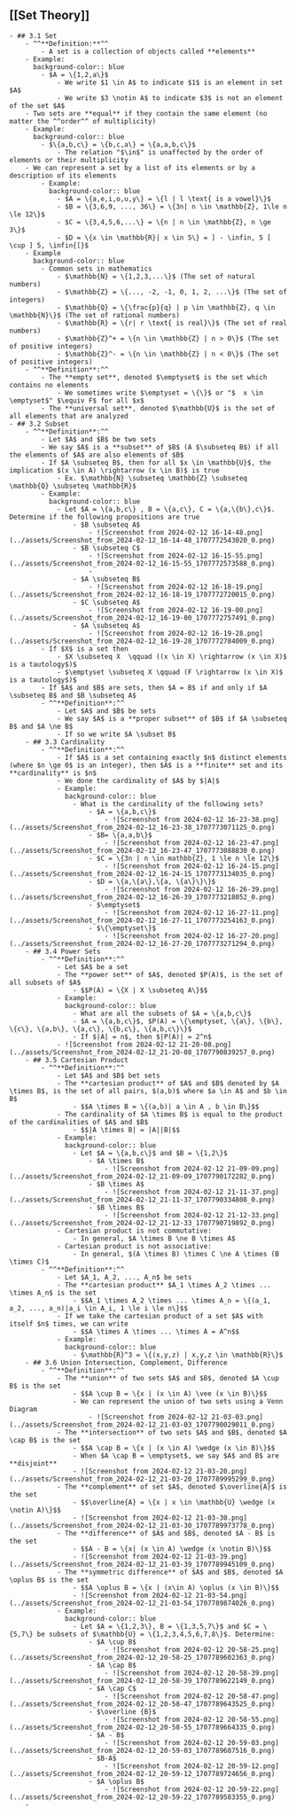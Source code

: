## [[Set Theory]]
	- ## 3.1 Set
		- ^^**Definition:**^^
			- A set is a collection of objects called **elements**
		- Example:
		  background-color:: blue
			- $A = \{1,2,a\}$
				- We write $1 \in A$ to indicate $1$ is an element in set $A$
				- We write $3 \notin A$ to indicate $3$ is not an element of the set $A$
		- Two sets are **equal** if they contain the same element (no matter the ^^order^^ of multiplicity)
		- Example:
		  background-color:: blue
			- $\{a,b,c\} = \{b,c,a\} = \{a,a,b,c\}$
				- The relation "$\in$" is unaffected by the order of elements or their multiplicity
		- We can represent a set by a list of its elements or by a description of its elements
			- Example:
			  background-color:: blue
				- $A = \{a,e,i,o,u,y\} = \{l | l \text{ is a vowel}\}$
				- $B = \{3,6,9, ..., 36\} = \{3n| n \in \mathbb{Z}, 1\le n \le 12\}$
				- $C = \{3,4,5,6,...\} = \{n | n \in \mathbb{Z}, n \ge 3\}$
				- $D = \{x \in \mathbb{R}| x \in 5\} = ] - \infin, 5 [ \cup ] 5, \infin{[}$
		- Example
		  background-color:: blue
			- Common sets in mathematics
				- $\mathbb{N} = \{1,2,3,...\}$ (The set of natural numbers)
				- $\mathbb{Z} = \{..., -2, -1, 0, 1, 2, ...\}$ (The set of integers)
				- $\mathbb{Q} = \{\frac{p}{q} | p \in \mathbb{Z}, q \in \mathbb{N}\}$ (The set of rational numbers)
				- $\mathbb{R} = \{r| r \text{ is real}\}$ (The set of real numbers)
				- $\mathbb{Z}^+ = \{n \in \mathbb{Z} | n > 0\}$ (The set of positive integers)
				- $\mathbb{Z}^- = \{n \in \mathbb{Z} | n < 0\}$ (The set of positive integers)
		- ^^**Definition**:^^
			- The **empty set**, denoted $\emptyset$ is the set which contains no elements
				- We sometimes write $\emptyset = \{\}$ or "$  x \in \emptyset$" $\equiv F$ for all $x$
			- The **universal set**, denoted $\mathbb{U}$ is the set of all elements that are analyzed
	- ## 3.2 Subset
		- ^^**Definition**:^^
			- Let $A$ and $B$ be two sets
			- We say $A$ is a **subset** of $B$ (A $\subseteq B$) if all the elements of $A$ are also elements of $B$
			- If $A \subseteq B$, then for all $x \in \mathbb{U}$, the implication $(x \in A) \rightarrow (x \in B)$ is true
				- Ex. $\mathbb{N} \subseteq \mathbb{Z} \subseteq \mathbb{Q} \subseteq \mathbb{R}$
			- Example:
			  background-color:: blue
				- Let $A = \{a,b,c\} , B = \{a,c\}, C = \{a,\{b\},c\}$. Determine if the following propositions are true
					- $B \subseteq A$
						- ![Screenshot from 2024-02-12 16-14-48.png](../assets/Screenshot_from_2024-02-12_16-14-48_1707772543020_0.png)
					- $B \subseteq C$
						- ![Screenshot from 2024-02-12 16-15-55.png](../assets/Screenshot_from_2024-02-12_16-15-55_1707772573588_0.png)
						-
					- $A \subseteq B$
						- ![Screenshot from 2024-02-12 16-18-19.png](../assets/Screenshot_from_2024-02-12_16-18-19_1707772720015_0.png)
					- $C \subseteq A$
						- ![Screenshot from 2024-02-12 16-19-00.png](../assets/Screenshot_from_2024-02-12_16-19-00_1707772757491_0.png)
					- $A \subseteq A$
						- ![Screenshot from 2024-02-12 16-19-28.png](../assets/Screenshot_from_2024-02-12_16-19-28_1707772784009_0.png)
			- If $X$ is a set then
				- $X \subseteq X  \qquad ((x \in X) \rightarrow (x \in X)$ is a tautology$)$
				- $\emptyset \subseteq X \qquad (F \rightarrow (x \in X)$ is a tautology$)$
			- If $A$ and $B$ are sets, then $A = B$ if and only if $A \subseteq B$ and $B \subseteq A$
			- ^^**Definition**:^^
				- Let $A$ and $B$ be sets
				- We say $A$ is a **proper subset** of $B$ if $A \subseteq B$ and $A \ne B$
				- If so we write $A \subset B$
		- ## 3.3 Cardinality
			- ^^**Definition**:^^
				- If $A$ is a set containing exactly $n$ distinct elements (where $n \ge 0$ is an integer), then $A$ is a **finite** set and its **cardinality** is $n$
				- We done the cardinality of $A$ by $|A|$
				- Example:
				  background-color:: blue
					- What is the cardinality of the following sets?
						- $A = \{a,b,c\}$
							- ![Screenshot from 2024-02-12 16-23-38.png](../assets/Screenshot_from_2024-02-12_16-23-38_1707773071125_0.png)
						- $B= \{a,a,b\}$
							- ![Screenshot from 2024-02-12 16-23-47.png](../assets/Screenshot_from_2024-02-12_16-23-47_1707773088830_0.png)
						- $C = \{3n | n \in mathbb{Z}, 1 \le n \le 12\}$
							- ![Screenshot from 2024-02-12 16-24-15.png](../assets/Screenshot_from_2024-02-12_16-24-15_1707773134035_0.png)
						- $D = \{a,\{a\},\{a, \{a\}\}\}$
							- ![Screenshot from 2024-02-12 16-26-39.png](../assets/Screenshot_from_2024-02-12_16-26-39_1707773218052_0.png)
						- $\emptyset$
							- ![Screenshot from 2024-02-12 16-27-11.png](../assets/Screenshot_from_2024-02-12_16-27-11_1707773254163_0.png)
						- $\{\emptyset\}$
							- ![Screenshot from 2024-02-12 16-27-20.png](../assets/Screenshot_from_2024-02-12_16-27-20_1707773271294_0.png)
		- ## 3.4 Power Sets
			- ^^**Definition**:^^
				- Let $A$ be a set
				- The **power set** of $A$, denoted $P(A)$, is the set of all subsets of $A$
					- $$P(A) = \{X | X \subseteq A\}$$
				- Example:
				  background-color:: blue
					- What are all the subsets of $A = \{a,b,c\}$
					- $A = \{a,b,c\}$, $P(A) = \{\emptyset, \{a\}, \{b\}, \{c\}, \{a,b\}, \{a,c\}, \{b,c\}, \{a,b,c\}\}$
					- If $|A| = n$, then $|P(A)| = 2^n$
				- ![Screenshot from 2024-02-12 21-20-08.png](../assets/Screenshot_from_2024-02-12_21-20-08_1707790839257_0.png)
		- ## 3.5 Cartesian Product
			- ^^**Definition**:^^
				- Let $A$ and $B$ bet sets
				- The **cartesian product** of $A$ and $B$ denoted by $A \times B$, is the set of all pairs, $(a,b)$ where $a \in A$ and $b \in B$
					- $$A \times B = \{(a,b)| a \in A , b \in B\}$$
				- The cardinality of $A \times B$ is equal to the product of the cardinalities of $A$ and $B$
					- $$|A \times B| = |A||B|$$
				- Example:
				  background-color:: blue
					- Let $A = \{a,b,c\}$ and $B = \{1,2\}$
						- $A \times B$
							- ![Screenshot from 2024-02-12 21-09-09.png](../assets/Screenshot_from_2024-02-12_21-09-09_1707790172282_0.png)
						- $B \times A$
							- ![Screenshot from 2024-02-12 21-11-37.png](../assets/Screenshot_from_2024-02-12_21-11-37_1707790334808_0.png)
						- $B \times B$
							- ![Screenshot from 2024-02-12 21-12-33.png](../assets/Screenshot_from_2024-02-12_21-12-33_1707790719892_0.png)
				- Cartesian product is not commutative:
					- In general, $A \times B \ne B \times A$
				- Cartesian product is not associative:
					- In general, $(A \times B) \times C \ne A \times (B \times C)$
			- ^^**Definition**:^^
				- Let $A_1, A_2, ..., A_n$ be sets
				- The **cartesian product** $A_1 \times A_2 \times ... \times A_n$ is the set
					- $$A_1 \times A_2 \times ... \times A_n = \{(a_1, a_2, ..., a_n)|a_i \in A_i, 1 \le i \le n\}$$
				- If we take the cartesian product of a set $A$ with itself $n$ times, we can write
					- $$A \times A \times ... \times A = A^n$$
				- Example:
				  background-color:: blue
					- $\mathbb{R}^3 = \{(x,y,z) | x,y,z \in \mathbb{R}\}$
		- ## 3.6 Union Intersection, Complement, Difference
			- ^^**Definition**:^^
				- The **union** of two sets $A$ and $B$, denoted $A \cup B$ is the set
					- $$A \cup B = \{x | (x \in A) \vee (x \in B)\}$$
					- We can represent the union of two sets using a Venn Diagram
						- ![Screenshot from 2024-02-12 21-03-03.png](../assets/Screenshot_from_2024-02-12_21-03-03_1707790029011_0.png)
				- The **intersection** of two sets $A$ and $B$, denoted $A \cap B$ is the set
					- $$A \cap B = \{x | (x \in A) \wedge (x \in B)\}$$
					- When $A \cap B = \emptyset$, we say $A$ and B$ are **disjoint**
					- ![Screenshot from 2024-02-12 21-03-20.png](../assets/Screenshot_from_2024-02-12_21-03-20_1707789995299_0.png)
				- The **complement** of set $A$, denoted $\overline{A}$ is the set
					- $$\overline{A} = \{x | x \in \mathbb{U} \wedge (x \notin A)\}$$
					- ![Screenshot from 2024-02-12 21-03-30.png](../assets/Screenshot_from_2024-02-12_21-03-30_1707789973778_0.png)
				- The **difference** of $A$ and $B$, denoted $A - B$ is the set
					- $$A - B = \{x| (x \in A) \wedge (x \notin B)\}$$
					- ![Screenshot from 2024-02-12 21-03-39.png](../assets/Screenshot_from_2024-02-12_21-03-39_1707789945109_0.png)
				- The **symmetric difference** of $A$ and $B$, denoted $A \oplus B$ is the set
					- $$A \oplus B = \{x | (x\in A) \oplus (x \in B)\}$$
					- ![Screenshot from 2024-02-12 21-03-54.png](../assets/Screenshot_from_2024-02-12_21-03-54_1707789874026_0.png)
				- Example:
				  background-color:: blue
					- Let $A = \{1,2,3\}, B = \{1,3,5,7\}$ and $C = \{5,7\} be subsets of $\mathbb{U} = \{1,2,3,4,5,6,7,8\}$. Determine:
						- $A \cup B$
							- ![Screenshot from 2024-02-12 20-58-25.png](../assets/Screenshot_from_2024-02-12_20-58-25_1707789602363_0.png)
						- $A \cap B$
							- ![Screenshot from 2024-02-12 20-58-39.png](../assets/Screenshot_from_2024-02-12_20-58-39_1707789622149_0.png)
						- $A \cap C$
							- ![Screenshot from 2024-02-12 20-58-47.png](../assets/Screenshot_from_2024-02-12_20-58-47_1707789643525_0.png)
						- $\overline {B}$
							- ![Screenshot from 2024-02-12 20-58-55.png](../assets/Screenshot_from_2024-02-12_20-58-55_1707789664335_0.png)
						- $A - B$
							- ![Screenshot from 2024-02-12 20-59-03.png](../assets/Screenshot_from_2024-02-12_20-59-03_1707789687516_0.png)
						- $B-A$
							- ![Screenshot from 2024-02-12 20-59-12.png](../assets/Screenshot_from_2024-02-12_20-59-12_1707789724656_0.png)
						- $A \oplus B$
							- ![Screenshot from 2024-02-12 20-59-22.png](../assets/Screenshot_from_2024-02-12_20-59-22_1707789583355_0.png)
		-